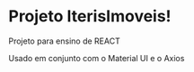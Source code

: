 # Projeto IterisImoveis!

Projeto para ensino de REACT

Usado em conjunto com o Material UI e o Axios